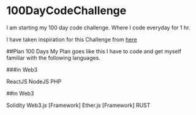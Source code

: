# 100DayCodeChallenge
I am starting my 100 day code challenge. Where I code everyday for 1 hr.


I have taken inspiration for this Challenge from [here](https://www.100daysofcode.com/)

##Plan 100 Days
My Plan goes like this I have to code and get myself familiar with the following languages.

###in Web3

ReactJS
NodeJS
PHP

##in Web3

Solidity
Web3.js [Framework]
Ether.js [Framework]
RUST
